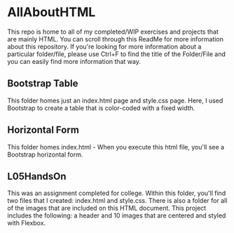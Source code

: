 # AllAboutHTML
This repo is home to all of my completed/WIP exercises and projects that are mainly HTML. You can scroll through this ReadMe for more information about this repository. If you're looking for more information about a particular folder/file, please use Ctrl+F to find the title of the Folder/File and you can easily find more information that way.

## Bootstrap Table
This folder homes just an index.html page and style.css page. Here, I used Bootstrap to create a table that is color-coded with a fixed width.

## Horizontal Form
This folder homes index.html - When you execute this html file, you'll see a Bootstrap horizontal form.

## L05HandsOn
This was an assignment completed for college. Within this folder, you'll find two files that I created: index.html and style.css. There is also a folder for all of the images that are included on this HTML document. This project includes the following: a header and 10 images that are centered and styled with Flexbox.
